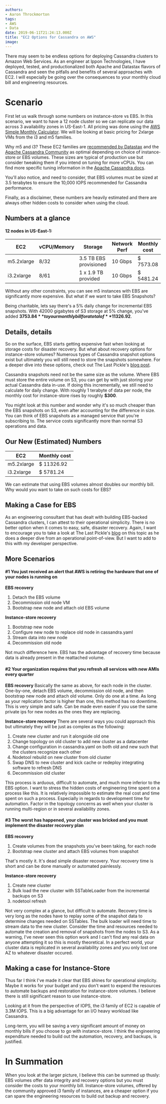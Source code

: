 ```yaml
---
authors:
- Aaron Throckmorton
tags:
- AWS
- Data
date: 2019-06-11T21:24:13.000Z
title: "EC2 Options for Cassandra on AWS"
image: 
---
```


There may seem to be endless options for deploying Cassandra clusters to Amazon Web Services. As an engineer at Ippon Technologies, I have deployed, tested, and productionalized both Apache and Datastax flavors of Cassandra and seen the pitfalls and benefits of several approaches with EC2. I will especially be going over the consequences to your monthly cloud bill and engineering resources. 

# Scenario
First let us walk through some numbers on instance-store vs EBS. In this scenario, we want to have a 12 node cluster so we can replicate our data across 3 availability zones in US-East-1. All pricing was done using the [AWS Simple Monthly Calculator](https://calculator.s3.amazonaws.com/index.html). We will be looking at basic pricing for 2xlarge VMs from the i3 and m5 families.

Why m5 and i3? These EC2 families are [recommended by Datastax](https://docs.datastax.com/en/dse-planning/doc/planning/planningEC2.html) and the [Apache Cassandra Community](http://cassandra.apache.org/doc/latest/operating/hardware.html) as optimal depending on choice of instance-store or EBS volumes. These sizes are typical of production use but consider tweaking them if you intend on tuning for more vCPUs. You can find more specific tuning information in the [Apache Cassandra docs](http://cassandra.apache.org/doc/latest/operating/hardware.html). 

You'll also notice, and need to consider, that EBS volumes must be sized at 3.5 terabytes to ensure the 10,000 IOPS recommended for Cassandra performance.

Finally, as a disclaimer, these numbers are heavily estimated and there are always other hidden costs to consider when using the cloud.

## Numbers at a glance
#### 12 nodes in US-East-1: 
| EC2        | vCPU/Memory| Storage               | Network Perf | Monthly cost |
|------------|------------|-----------------------|--------------|--------------|
| m5.2xlarge | 8/32       | 3.5 TB EBS provisioned| 10 Gbps      | $ 7573.08    |
| i3.2xlarge | 8/61       | 1 x 1.9 TB provided   | 10 Gbps      | $ 5481.24    |

Without any other constraints, you can see m5 instances with EBS are significantly more expensive. But what if we want to take EBS Snapshots?

Being charitable, lets say there's a 5% daily change for incremental EBS snapshots. With 42000 gigabytes of S3 storage at 5% change, you've added **$3753.84** to your monthly bill for a total of **$11326.92**. 

## Details, details
So on the surface, EBS starts getting expensive fast when looking at storage costs for disaster recovery. But what about recovery options for instance-store volumes? Numerous types of Cassandra snapshot options exist but ultimately you will still need to store the snapshots somewhere. For a deeper dive into these options, check out The Last Pickle's [blog post](https://thelastpickle.com/blog/2018/04/03/cassandra-backup-and-restore-aws-ebs.html#backup-and-restore-solutions).

Cassandra snapshots need not be the same size as the volume. Where EBS must store the entire volume on S3, you can get by with just storing your actual Cassandra data in-use. If doing this incrementally, we still need to calculate for daily change. With roughly 1 terabyte of data per node, the monthly cost for instance-store rises by roughly **$300**. 

You might look at this number and wonder why it's so much cheaper than the EBS snapshots on S3, even after accounting for the difference in size. You can think of EBS snapshots as a managed service that you're subscribing to. The service costs significantly more than normal S3 operations and data.

## Our New (Estimated) Numbers 
| EC2        | Monthly cost |
|------------|--------------|
| m5.2xlarge | $ 11326.92   |
| i3.2xlarge | $ 5781.24    |

We can estimate that using EBS volumes almost doubles our monthly bill. Why would you want to take on such costs for EBS?

## Making a Case for EBS
As an engineering consultant that has dealt with building EBS-backed Cassandra clusters, I can attest to their operational simplicity. There is no better option when it comes to easy, safe, disaster recovery. Again, I want to encourage you to take a look at The Last Pickle's [blog](https://thelastpickle.com/blog/2018/04/03/cassandra-backup-and-restore-aws-ebs.html) on this topic as he does a deeper dive from an operational point-of-view. But I want to add to this with my developer perspective.

## More Scenarios
#### #1 You just received an alert that AWS is retiring the hardware that one of your nodes is running on
**EBS recovery**
1. Detach the EBS volume 
2. Decommission old node VM
3. Bootstrap new node and attach old EBS volume

**Instance-store recovery**
1. Bootstrap new node 
2. Configure new node to replace old node in cassandra.yaml
3. Stream data into new node 
4. Decommission old node

Not much difference here. EBS has the advantage of recovery time because data is already present in the reattached volume. 

#### #2 Your organization requires that you refresh all services with new AMIs every quarter
**EBS recovery**
Basically the same as above, for each node in the cluster.
One-by-one, detach EBS volume, decommission old node, and then bootstrap new node and attach old volume. Only do one at a time. As long as your replication factor is higher than one, this method has no downtime. This is very simple and safe. Can be made even easier if you use the same private ips for new nodes as the ones they are replacing. 

**Instance-store recovery**
There are several ways you could approach this but ultimately they will be just as complex as the following:
1. Create new cluster and run it alongside old one
2. Change topology on old cluster to add new cluster as a datacenter
3. Change configuration in cassandra.yaml on both old and new such that the clusters recognize each other
4. Nodetool rebuild on new cluster from old cluster
5. Swap DNS to new cluster and kick cache or redeploy integrating software to refresh DNS
6. Decommission old cluster

This process is arduous, difficult to automate, and much more inferior to the EBS option. I want to stress the hidden costs of engineering time spent on a process like this. It is relatively impossible to estimate the real cost and time spent on such a process. Especially in regards to development time for automation. Factor in the topology concerns as well when your cluster is running multi-region or in several availability zones.

#### #3 The worst has happened, your cluster was bricked and you must implement the disaster recovery plan
**EBS recovery**
1. Create volumes from the snapshots you've been taking, for each node
2. Bootstrap new cluster and attach EBS volumes from snapshot

That's mostly it. It's dead simple disaster recovery. Your recovery time is short and can be done manually or automated painlessly.

**Instance-store recovery**
1. Create new cluster 
2. Bulk load the new cluster with SSTableLoader from the incremental backups on S3
3. nodetool refresh

Not very complex at a glance, but difficult to automate. Recovery time is very long as the nodes have to replay some of the snapshot data to determine changes needed on SSTables. The bulk loader will need time to stream data to the new cluster. Consider the time and resources needed to automate the creation and removal of snapshots from the nodes to S3. As a warning, I've never seen this option work and I can't find any real data on anyone attempting it so this is mostly theoretical. In a perfect world, your cluster data is replicated in several availability zones and you only lost one AZ to whatever disaster occured.

## Making a case for Instance-Store
Thus far I think I've made it clear that EBS shines for operational simplicity. Maybe it works for your budget and you don't want to expend the resources to automate backups and restoration for instance-store volumes. I believe there is still significant reason to use instance-store.

Looking at it from the perspective of IOPS, the i3 family of EC2 is capable of 3.3M IOPS. This is a big advantage for an I/O heavy workload like Cassandra.

Long-term, you will be saving a very significant amount of money on monthly bills if you choose to go with instance-store. I think the engineering expenditure needed to build out the automation, recovery, and backups, is justified.

# In Summation
When you look at the larger picture, I believe this can be summed up thusly: EBS volumes offer data integrity and recovery options but you must consider the costs to your monthly bill. Instance-store volumes, offered by the community approved i3 family of instances, are a cheaper option if you can spare the engineering resources to build out backup and recovery.